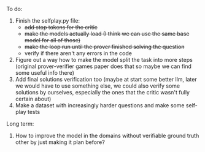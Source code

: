 To do:
1. Finish the selfplay.py file:
   - ~~add stop tokens for the critic~~
   - ~~make the models actually load (I think we can use the same base model for all of those)~~
   - ~~make the loop run until the prover finished solving the question~~
   - verify if there aren't any errors in the code
2. Figure out a way how to make the model split the task into more steps (original prover-verifier games paper does that so maybe we can find some useful info there)
3. Add final solutions verification too (maybe at start some better llm, later we would have to use something else, we could also verify some solutions by ourselves, especially the ones that the critic wasn't fully certain about)
4. Make a dataset with increasingly harder questions and make some self-play tests

Long term:
1. How to improve the model in the domains without verifiable ground truth other by just making it plan before?
